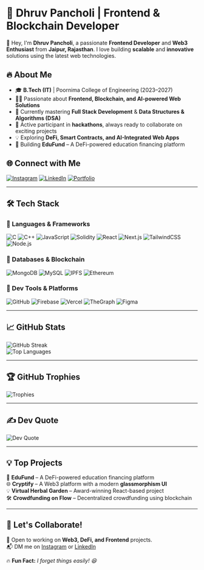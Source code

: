 # 🚀 Dhruv Pancholi | Frontend & Blockchain Developer  

👋 Hey, I'm **Dhruv Pancholi**, a passionate **Frontend Developer** and **Web3 Enthusiast** from **Jaipur, Rajasthan**. I love building **scalable** and **innovative** solutions using the latest web technologies.  

## 🔥 About Me  
- 🎓 **B.Tech (IT)** | Poornima College of Engineering (2023–2027)  
- 👨‍💻 Passionate about **Frontend, Blockchain, and AI-powered Web Solutions**  
- 🌱 Currently mastering **Full Stack Development** & **Data Structures & Algorithms (DSA)**  
- 🚀 Active participant in **hackathons**, always ready to collaborate on exciting projects  
- 💡 Exploring **DeFi, Smart Contracts, and AI-Integrated Web Apps**  
- 🎯 Building **EduFund** – A DeFi-powered education financing platform  

## 🌐 Connect with Me  
[![Instagram](https://img.shields.io/badge/Instagram-%23E4405F.svg?logo=Instagram&logoColor=white)](https://instagram.com/dhruv_panch0li)  [![LinkedIn](https://img.shields.io/badge/LinkedIn-%230077B5.svg?logo=linkedin&logoColor=white)](https://www.linkedin.com/in/dhruv-pancholi-222704250/)  [![Portfolio](https://img.shields.io/badge/Portfolio-%23121011.svg?style=flat&logo=vercel&logoColor=white)](https://medhruvhu.vercel.app/)  

---

## 🛠️ Tech Stack  

### 🚀 Languages & Frameworks  
![C](https://img.shields.io/badge/C-%2300599C.svg?style=flat&logo=c&logoColor=white)  ![C++](https://img.shields.io/badge/C++-%2300599C.svg?style=flat&logo=c%2B%2B&logoColor=white) ![JavaScript](https://img.shields.io/badge/JavaScript-%23323330.svg?style=flat&logo=javascript&logoColor=%23F7DF1E)  ![Solidity](https://img.shields.io/badge/Solidity-%23363636.svg?style=flat&logo=solidity&logoColor=white)  ![React](https://img.shields.io/badge/React-%2320232a.svg?style=flat&logo=react&logoColor=%2361DAFB)  ![Next.js](https://img.shields.io/badge/Next.js-%23000000.svg?style=flat&logo=next.js&logoColor=white)  ![TailwindCSS](https://img.shields.io/badge/TailwindCSS-%2338B2AC.svg?style=flat&logo=tailwind-css&logoColor=white)  ![Node.js](https://img.shields.io/badge/Node.js-6DA55F.svg?style=flat&logo=node.js&logoColor=white)  

### 💾 Databases & Blockchain  
![MongoDB](https://img.shields.io/badge/MongoDB-%234ea94b.svg?style=flat&logo=mongodb&logoColor=white)  ![MySQL](https://img.shields.io/badge/MySQL-%2300f.svg?style=flat&logo=mysql&logoColor=white)  ![IPFS](https://img.shields.io/badge/IPFS-%23039BE5.svg?style=flat&logo=ipfs&logoColor=white)  ![Ethereum](https://img.shields.io/badge/Ethereum-%23262626.svg?style=flat&logo=ethereum&logoColor=white)  

### 🚀 Dev Tools & Platforms  
![GitHub](https://img.shields.io/badge/GitHub-%23121011.svg?style=flat&logo=github&logoColor=white)  ![Firebase](https://img.shields.io/badge/Firebase-%23FFCA28.svg?style=flat&logo=firebase&logoColor=black)  ![Vercel](https://img.shields.io/badge/Vercel-%23000000.svg?style=flat&logo=vercel&logoColor=white)  ![TheGraph](https://img.shields.io/badge/TheGraph-%23333333.svg?style=flat&logo=thegraph&logoColor=white)  ![Figma](https://img.shields.io/badge/Figma-%23F24E1E.svg?style=flat&logo=figma&logoColor=white)  

---

## 📈 GitHub Stats  
![GitHub Streak](https://github-readme-streak-stats.herokuapp.com/?user=dhruv457457&theme=github_dark&hide_border=false)  
![Top Languages](https://github-readme-stats.vercel.app/api/top-langs/?username=dhruv457457&theme=github_dark&hide_border=false&layout=compact)  

---

## 🏆 GitHub Trophies  
![Trophies](https://github-profile-trophy.vercel.app/?username=dhruv457457&theme=radical&no-frame=false&no-bg=true&margin-w=4)  

---

## ✍️ Dev Quote  
![Dev Quote](https://quotes-github-readme.vercel.app/api?type=horizontal&theme=radical)  

---

## 💡 Top Projects  
🚀 **EduFund** – A DeFi-powered education financing platform  
🌐 **Cryptify** – A Web3 platform with a modern **glassmorphism UI**  
💡 **Virtual Herbal Garden** – Award-winning React-based project  
🛠️ **Crowdfunding on Flow** – Decentralized crowdfunding using blockchain  

---

## 🎯 Let's Collaborate!  
🚀 Open to working on **Web3, DeFi, and Frontend** projects.  
📬 DM me on [Instagram](https://instagram.com/dhruv_panch0li) or [LinkedIn](https://www.linkedin.com/in/dhruv-pancholi-222704250/)  

🔥 **Fun Fact:** *I forget things easily! 😆*  
